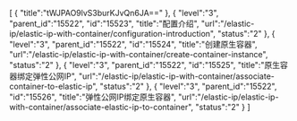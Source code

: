 [
	{
		"title":"tWJPAO9lvS3burKJvQn6JA=="
	},
	{
		"level":"3",
		"parent_id":"15522",
		"id":"15523",
		"title":"配置介绍",
		"url":"/elastic-ip/elastic-ip-with-container/configuration-introduction",
		"status":"2"
	},
	{
		"level":"3",
		"parent_id":"15522",
		"id":"15524",
		"title":"创建原生容器",
		"url":"/elastic-ip/elastic-ip-with-container/create-container-instance",
		"status":"2"
	},
	{
		"level":"3",
		"parent_id":"15522",
		"id":"15525",
		"title":"原生容器绑定弹性公网IP",
		"url":"/elastic-ip/elastic-ip-with-container/associate-container-to-elastic-ip",
		"status":"2"
	},
	{
		"level":"3",
		"parent_id":"15522",
		"id":"15526",
		"title":"弹性公网IP绑定原生容器",
		"url":"/elastic-ip/elastic-ip-with-container/associate-elastic-ip-to-container",
		"status":"2"
	}
]